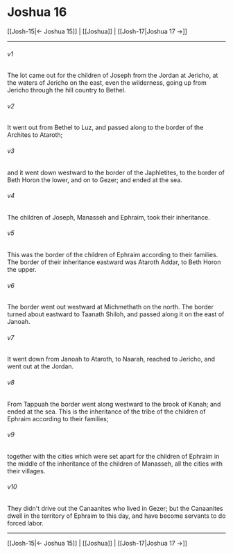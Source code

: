 # Joshua 16

[[Josh-15|← Joshua 15]] | [[Joshua]] | [[Josh-17|Joshua 17 →]]
***



###### v1 
The lot came out for the children of Joseph from the Jordan at Jericho, at the waters of Jericho on the east, even the wilderness, going up from Jericho through the hill country to Bethel. 

###### v2 
It went out from Bethel to Luz, and passed along to the border of the Archites to Ataroth; 

###### v3 
and it went down westward to the border of the Japhletites, to the border of Beth Horon the lower, and on to Gezer; and ended at the sea. 

###### v4 
The children of Joseph, Manasseh and Ephraim, took their inheritance. 

###### v5 
This was the border of the children of Ephraim according to their families. The border of their inheritance eastward was Ataroth Addar, to Beth Horon the upper. 

###### v6 
The border went out westward at Michmethath on the north. The border turned about eastward to Taanath Shiloh, and passed along it on the east of Janoah. 

###### v7 
It went down from Janoah to Ataroth, to Naarah, reached to Jericho, and went out at the Jordan. 

###### v8 
From Tappuah the border went along westward to the brook of Kanah; and ended at the sea. This is the inheritance of the tribe of the children of Ephraim according to their families; 

###### v9 
together with the cities which were set apart for the children of Ephraim in the middle of the inheritance of the children of Manasseh, all the cities with their villages. 

###### v10 
They didn't drive out the Canaanites who lived in Gezer; but the Canaanites dwell in the territory of Ephraim to this day, and have become servants to do forced labor.

***
[[Josh-15|← Joshua 15]] | [[Joshua]] | [[Josh-17|Joshua 17 →]]
